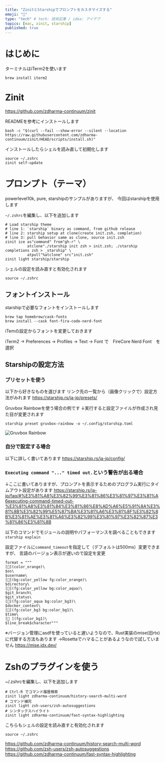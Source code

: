 ```yaml
---
title: "ZinitとStarshipでプロンプトをカスタマイズする"
emoji: "👋"
type: "tech" # tech: 技術記事 / idea: アイデア
topics: [mac, zinit, starship]
published: true
---
```


# はじめに

ターミナルはiTerm2を使います

```
brew install iterm2
```

# Zinit

https://github.com/zdharma-continuum/zinit

READMEを参考にインストールします
```
bash -c "$(curl --fail --show-error --silent --location https://raw.githubusercontent.com/zdharma-continuum/zinit/HEAD/scripts/install.sh)"
```

インストールしたらシェルを読み直して初期化します
```
source ~/.zshrc
zinit self-update
```

# プロンプト（テーマ）

powerlevel10k, pure, starshipのサンプルがありますが、
今回はstarshipを使用します

`~/.zshrc`を編集し、以下を追加します
```
# Load starship theme
# line 1: `starship` binary as command, from github release
# line 2: starship setup at clone(create init.zsh, completion)
# line 3: pull behavior same as clone, source init.zsh
zinit ice as"command" from"gh-r" \
          atclone"./starship init zsh > init.zsh; ./starship completions zsh > _starship" \
          atpull"%atclone" src"init.zsh"
zinit light starship/starship
```
シェルの設定を読み直すと有効化されます
```
source ~/.zshrc
```

## フォントインストール

starshipで必要なフォントをインストールします
```
brew tap homebrew/cask-fonts
brew install --cask font-fira-code-nerd-font
```

iTemの設定からフォントを変更しておきます

iTerm2 -> Preferences -> Profiles -> Text -> Font
で　FireCore Nerd Font　を選択

## Starshipの設定方法

### プリセットを使う

以下から好きなものを選びます
リンク先の一覧から（画像クリックで）設定方法がみれます
https://starship.rs/ja-jp/presets/

Gruvbox Rainbowを使う場合の例です
↓実行すると設定ファイルが作成され見た目が変更されます
```
starship preset gruvbox-rainbow -o ~/.config/starship.toml
```

![Gruvbox Rainbow](https://starship.rs/presets/img/gruvbox-rainbow.png)

### 自分で設定する場合

以下に詳しく書いてあります
https://starship.rs/ja-jp/config/

### `Executing command "..." timed out.`という警告が出る場合

↓ここに書いてありますが、プロンプトを表示するためのプログラム実行にタイムアウト設定があります
https://starship.rs/ja-jp/faq/#%E3%81%A8%E3%82%99%E3%81%86%E3%81%97%E3%81%A6executing-command-timed-out-%E3%81%A8%E3%81%84%E3%81%86%E8%AD%A6%E5%91%8A%E3%81%8B%E3%82%99%E5%87%BA%E3%81%A6%E3%81%8F%E3%82%8B%E3%81%AE%E3%81%A6%E3%82%99%E3%81%97%E3%82%87%E3%81%86%E3%81%8B

以下のコマンドでモジュールの説明やパフォーマンスを調べることもできます
`starship explain`

設定ファイルに`command_timeout`を指定して（デフォルトは500ms）変更できますが、
言語のバージョン表示が遅いので設定を変更

```
format = """
[](color_orange)\
$os\
$username\
[](bg:color_yellow fg:color_orange)\
$directory\
[](fg:color_yellow bg:color_aqua)\
$git_branch\
$git_status\
[](fg:color_aqua bg:color_bg3)\
$docker_context\
[](fg:color_bg3 bg:color_bg1)\
$time\
[ ](fg:color_bg1)\
$line_break$character"""
```

※バージョン管理にasdfを使っていると遅いようなので、Rust実装のmise(旧rtx)に代替する方法もあります
→Rosettaでハマることがあるようなので試していません
https://mise.jdx.dev/

# Zshのプラグインを使う

~/.zshrcを編集し、以下を追加します
```
# Ctrl-R でコマンド履歴検索
zinit light zdharma-continuum/history-search-multi-word
# コマンド補完
zinit light zsh-users/zsh-autosuggestions
# シンタックスハイライト
zinit light zdharma-continuum/fast-syntax-highlighting
```
こちらもシェルの設定を読み直すと有効化されます
```
source ~/.zshrc
```
https://github.com/zdharma-continuum/history-search-multi-word
https://github.com/zsh-users/zsh-autosuggestions
https://github.com/zdharma-continuum/fast-syntax-highlighting
